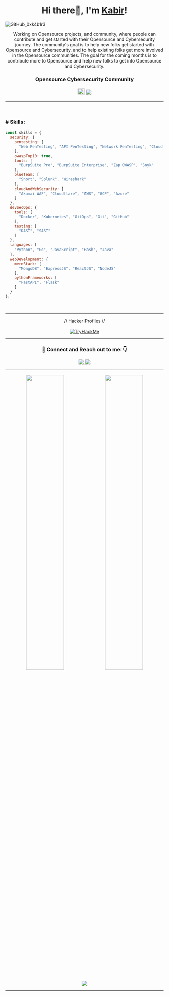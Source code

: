 ### <h1 align="center">Hi there👋, I'm <a href="https://kabir0x23.github.io/">Kabir</a>!</h1>

![GitHub_0xk4b1r3](https://user-images.githubusercontent.com/44284877/207358244-0ceba8fb-6ff0-4d51-99c6-523dd57943e3.png "0xk4b1r")

<p align="center">
  Working on Opensource projects,  and community, where people can contribute and get started with their Opensource and Cybersecurity journey.
  The community's goal is to help new folks get started with Opensource and Cybersecurity, and to help existing folks get more involved in the Opensource communities. 
  The goal for the coming months is to contribute more to Opensource and help new folks to get into Opensource and Cybersecurity.
</p>
<div align="center">
  <h3> Opensource Cybersecurity Community </h3>
  <h4> 
    <img src="https://user-images.githubusercontent.com/44284877/207346937-5c82dfeb-e46d-4d0c-8a8a-d5e87387910a.png" width="22" height="20"/>
    <a href="https://github.com/th3cyb3rhub">
      <img src="https://img.shields.io/badge/TheCyberHUB Community-0d1117">
    </a>
  </h4>
</div>

---

<br/>

### # Skills: 
```js
const skills = {
  security: {
    pentesting: [
      "Web PenTesting", "API PenTesting", "Network PenTesting", "Cloud PenTesting"
    ],
    owaspTop10: true,
    tools: [
      "BurpSuite Pro", "BurpSuite Enterprise", "Zap OWASP", "Snyk"
    ],
    blueTeam: [
      "Snort", "Splunk", "Wireshark"
    ],
    cloudAndWebSecurity: [
      "Akamai WAF", "Cloudflare", "AWS", "GCP", "Azure"
    ]
  },
  devSecOps: {
    tools: [
      "Docker", "Kubernetes", "GitOps", "Git", "GitHub"
    ],
    testing: [
      "DAST", "SAST"
    ]
  },
  languages: [
    "Python", "Go", "JavaScript", "Bash", "Java"
  ],
  webDevelopment: {
    mernStack: [
      "MongoDB", "ExpressJS", "ReactJS", "NodeJS"
    ],
    pythonFrameworks: [
      "FastAPI", "Flask"
    ]
  }
};
```

<br/>

---

<div align="center">
  // Hacker Profiles // <br/> <br/>
  <a href="https://tryhackme.com/p/0xk4b1r"> 
    <img src="https://tryhackme-badges.s3.amazonaws.com/kabir0x23.png" alt="TryHackMe">
  </a>
</div>

---

[//]: # (### Achievements, Awards and Recognition)

<!-- --- -->

<div align="center">
<h3> 🤝 Connect and Reach out to me: 👇</h3>
  
  <a href="https://twitter.com/0xk4b1r">
    <img src="https://img.shields.io/badge/Twitter-1DA1F2?style=for-the-badge&logo=twitter&logoColor=white">
  </a>
  <a href="https://www.linkedin.com/in/0xk4b1r/">
    <img src="https://img.shields.io/badge/LinkedIn-0077B5?style=for-the-badge&logo=linkedin&logoColor=white">
  </a> 
<!--   <a href="https://www.instagram.com/0xk4b1r"> -->
<!--     <img src="https://img.shields.io/badge/Instagram-E4405F?style=for-the-badge&logo=instagram&logoColor=white"> -->
<!--   </a> -->
<!--   <a href="https://k0xk4b1r.medium.com">
   <img src="https://img.shields.io/badge/Medium-12100E?style=for-the-badge&logo=medium&logoColor=white">
  </a> -->
<!--   <a href="https://linktree.com/0xk4b1r">
    <img src="https://img.shields.io/badge/linktree-39E09B?style=for-the-badge&logo=linktree&logoColor=white">
  </a> -->
 
<!--   <a href="http://0xk4b1r.github.io/Portfolio">
    <img src="https://img.shields.io/badge/Portfolio-0D1117?style=for-the-badge&logo=About.me&logoColor=white" >
  </a> -->
</div>

---

<!-- ### :zap: Recent Activity -->
<!--START_SECTION:activity--> <!--END_SECTION:activity-->
 
<!-- --- -->

<p align="center">
  <img width="49%" src="https://github-readme-stats.vercel.app/api?username=0xk4b1r&count_private=true&theme=dark&show_icons=true" />
  <img width="49%" src="https://github-readme-streak-stats.herokuapp.com/?user=0xk4b1r&theme=dark&count_private=true" />
</p>

<div align="center">
  
  [![](https://visitcount.itsvg.in/api?id=0xk4b1r&label=Profile%20Views&color=12&icon=2&pretty=false)](https://visitcount.itsvg.in)

</div>

[//]: # (The End)

---
